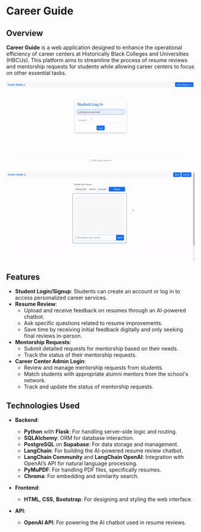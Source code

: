 # Career Guide

## Overview

**Career Guide** is a web application designed to enhance the operational efficiency of career centers at Historically Black Colleges and Universities (HBCUs). This platform aims to streamline the process of resume reviews and mentorship requests for students while allowing career centers to focus on other essential tasks.

![Demo 1](https://github.com/Jemajr/Career-Guide/blob/main/images/demo1.gif "Demo 1")
![Demo 1](https://github.com/Jemajr/Career-Guide/blob/main/images/demo2.gif "Demo 2")

## Features

- **Student Login/Signup**: Students can create an account or log in to access personalized career services.
- **Resume Review**:
  - Upload and receive feedback on resumes through an AI-powered chatbot.
  - Ask specific questions related to resume improvements.
  - Save time by receiving initial feedback digitally and only seeking final reviews in-person.
- **Mentorship Requests**:
  - Submit detailed requests for mentorship based on their needs.
  - Track the status of their mentorship requests.
- **Career Center Admin Login**:
  - Review and manage mentorship requests from students.
  - Match students with appropriate alumni mentors from the school's network.
  - Track and update the status of mentorship requests.

## Technologies Used

- **Backend**:
  - **Python** with **Flask**: For handling server-side logic and routing.
  - **SQLAlchemy**: ORM for database interaction.
  - **PostgreSQL** on **Supabase**: For data storage and management.
  - **LangChain**: For building the AI-powered resume review chatbot.
  - **LangChain Community** and **LangChain OpenAI**: Integration with OpenAI’s API for natural language processing.
  - **PyMuPDF**: For handling PDF files, specifically resumes.
  - **Chroma**: For embedding and similarity search.

- **Frontend**:
  - **HTML**, **CSS**, **Bootstrap**: For designing and styling the web interface.

- **API**:
  - **OpenAI API**: For powering the AI chatbot used in resume reviews.


